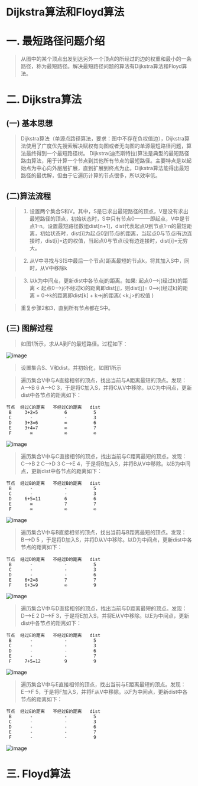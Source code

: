 Dijkstra算法和Floyd算法
======================

# 一. 最短路径问题介绍

> 从图中的某个顶点出发到达另外一个顶点的所经过的边的权重和最小的一条路径，称为最短路径。解决最短路径问题的算法有Dijkstra算法和Floyd算法。

# 二. Dijkstra算法

## (一) 基本思想

> Dijkstra算法（单源点路径算法，要求：图中不存在负权值边），Dijkstra算法使用了广度优先搜索解决赋权有向图或者无向图的单源最短路径问题，算法最终得到一个最短路径树。 Dijkstra(迪杰斯特拉)算法是典型的最短路径路由算法，用于计算一个节点到其他所有节点的最短路径。主要特点是以起始点为中心向外层层扩展，直到扩展到终点为止。Dijkstra算法能得出最短路径的最优解，但由于它遍历计算的节点很多，所以效率低。

## (二)算法流程

> 1. 设置两个集合S和V。其中，S是已求出最短路径的顶点，V是没有求出最短路径的顶点，初始状态时，S中只有节点0———即起点，V中是节点1-n。设置最短路径数组dist[n+1]，dist代表起点0到节点1-n的最短距离，初始状态时，dist[i]为起点0到节点i的距离，当起点0与节点i有边连接时，dist[i]=边的权值，当起点0与节点i没有边连接时，dist[i]=无穷大。

> 2. 从V中寻找与S(S中最后一个节点)距离最短的节点k，将其加入S中，同时，从V中移除k

> 3. 以k为中间点，更新dist中各节点j的距离。如果: 起点0—>j(经过k)的距离 < 起点0—>j(不经过k)的距离即dist[j]，则dist[j]= 0—>j(经过k)的距离 = 0->k的距离即dist[k] + k->j的距离( <k,j>的权值 )

> 重复步骤2和3，直到所有节点都在S中。

## (三) 图解过程

> 如图1所示，求从A到F的最短路径。过程如下：

![image](https://github.com/ShaoQiBNU/The-shortest-path/blob/master/images/1.png)

> 设置集合S、V和dist，并初始化，如图1所示

> 遍历集合V中与A直接相邻的顶点，找出当前与A距离最短的顶点。发现： A-->B 6   A-->C 3，于是将C加入S，并将C从V中移除。以C为中间点，更新dist中各节点的距离如下：

```
节点  经过C的距离   不经过C的距离   dist
 B     3+2=5          6          5
 C       -            -          3
 D     3+3=6          ∞          6
 E     3+4=7          ∞          7
 F       ∞            ∞          ∞
```
![image](https://github.com/ShaoQiBNU/The-shortest-path/blob/master/images/2.png)

> 遍历集合V中与C直接相邻的顶点，找出当前与C距离最短的顶点。发现： C-->B 2   C-->D 3   C-->E 4，于是将B加入S，并将B从V中移除。以B为中间点，更新dist中各节点的距离如下：
```
节点  经过B的距离   不经过B的距离   dist
 B       -            -          5
 C       -            -          3
 D     6+5=11         6          6
 E       ∞            7          7
 F       ∞            ∞          ∞
```
![image](https://github.com/ShaoQiBNU/The-shortest-path/blob/master/images/3.png)

> 遍历集合V中与B直接相邻的顶点，找出当前与B距离最短的顶点。发现： B-->D 5 ，于是将D加入S，并将D从V中移除。以D为中间点，更新dist中各节点的距离如下：
```
节点  经过D的距离   不经过D的距离   dist
 B       -            -          5
 C       -            -          3
 D       -            -          6
 E     6+2=8          7          7
 F     6+3=9          ∞          9
```
![image](https://github.com/ShaoQiBNU/The-shortest-path/blob/master/images/4.png)


> 遍历集合V中与D直接相邻的顶点，找出当前与D距离最短的顶点。发现： D-->E 2  D-->F 3，于是将E加入S，并将E从V中移除。以E为中间点，更新dist中各节点的距离如下：
```
节点  经过E的距离   不经过E的距离   dist
 B       -            -          5
 C       -            -          3
 D       -            -          6
 E       -            -          7
 F     7+5=12         9          9
```
![image](https://github.com/ShaoQiBNU/The-shortest-path/blob/master/images/5.png)

> 遍历集合V中与E直接相邻的顶点，找出当前与E距离最短的顶点。发现： E-->F 5，于是将F加入S，并将F从V中移除。以F为中间点，更新dist中各节点的距离如下：
```
节点  经过E的距离   不经过E的距离   dist
 B       -            -          5
 C       -            -          3
 D       -            -          6
 E       -            -          7
 F       -            -          9
```
![image](https://github.com/ShaoQiBNU/The-shortest-path/blob/master/images/6.png)
# 三. Floyd算法




